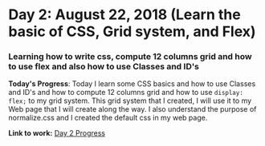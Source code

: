 # Day 2: August 22, 2018 (Learn the basic of CSS, Grid system, and Flex)
### Learning how to write css, compute 12 columns grid and how to use flex and also how to use Classes and ID's

**Today's Progress**: Today I learn some CSS basics and how to use Classes and ID's and how to compute 12 columns grid and how to use ```display: flex;``` to my grid system. This grid system that I created, I will use it to my Web page that I will create along the way. I also understand the purpose of normalize.css and I created the default css in my web page.

**Link to work:**
[Day 2 Progress](https://github.com/jamesmonsarvas/1-100DaysOfCode/blob/master/days/2/source)